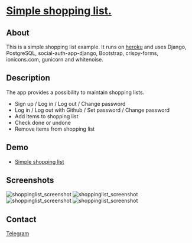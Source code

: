 # [Simple shopping list.](https://simpleshoppinglist.herokuapp.com/)

## About
This is a simple shopping list example. It runs on [heroku](https://simpleshoppinglist.herokuapp.com/) and uses Django, PostgreSQL, social-auth-app-django, Bootstrap, crispy-forms, ionicons.com, gunicorn and whitenoise.

## Description
The app provides a possibility to maintain shopping lists.

- Sign up / Log in / Log out / Change password
- Log in / Log out with Github / Set password / Change password
- Add items to shopping list
- Check done or undone
- Remove items from shopping list

## Demo
- [Simple shopping list](https://simpleshoppinglist.herokuapp.com/)

## Screenshots
![shoppinglist_screenshot](https://pictr.com/images/2019/01/15/0c0lN2.jpg) ![shoppinglist_screenshot](https://pictr.com/images/2019/01/15/0c06tl.jpg)
![shoppinglist_screenshot](https://pictr.com/images/2019/01/15/0c0iAj.jpg) ![shoppinglist_screenshot](https://pictr.com/images/2019/01/15/0c0U1P.jpg)

## Contact
[Telegram](http://telegram.me/draihal)
